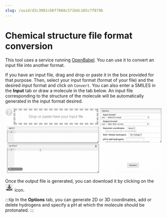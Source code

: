 ```yaml
---
slug: /uuid/d3c3001cb6f7868c571bdc165c7f879b
---
```


# Chemical structure file format conversion

This tool uses a service running [OpenBabel](http://openbabel.org/wiki/Main_Page). You can use it to convert an input file into another format. 

If you have an input file, drag and drop or paste it in the box provided for that purpose. Then, select your input format (format of your file) and the desired input format and click on `Convert`. You can also enter a SMILES in the **Input** tab or draw a molecule in the tab below. An input file corresponding to the structure of the molecule will be automatically generated in the input format desired.

![example](example.gif)

Once the output file is generated, you can download it by clicking on the ![download](download.png) icon. 

:::tip
In the **Options** tab, you can generate 2D or 3D coordinates, add or delete hydrogens and specify a pH at which the molecule should be protonated.
:::